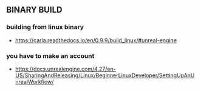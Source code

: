## BINARY BUILD

### building from linux binary

- https://carla.readthedocs.io/en/0.9.9/build_linux/#unreal-engine

### you have to make an account

- https://docs.unrealengine.com/4.27/en-US/SharingAndReleasing/Linux/BeginnerLinuxDeveloper/SettingUpAnUnrealWorkflow/
